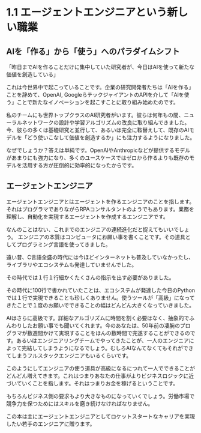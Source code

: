 # 1.1 エージェントエンジニアという新しい職業

## AIを「作る」から「使う」へのパラダイムシフト

「昨日までAIを作ることだけに集中していた研究者が、今日はAIを使って新たな価値を創造している」

これは今世界中で起こっていることです。企業の研究開発者たちは「AIを作る」ことを辞めて、OpenAI, GoogleらテックジャイアントのAPIを介して「AIを使う」ことで新たなイノベーションを起こすことに取り組み始めたのです。

私のチームにも世界トップクラスのAI研究者がいます。彼らは何年もの間、ニューラルネットワークの設計や学習アルゴリズムの改良に取り組んできました。今、彼らの多くは基礎研究と並行して、あるいは完全に鞍替えして、既存のAIモデルを「どう使いこなして価値を創造するか」にも注力するようになりました。

なぜでしょうか？答えは単純です。OpenAIやAnthropicなどが提供するモデルがあまりにも強力になり、多くのユースケースではゼロから作るよりも既存のモデルを活用する方が圧倒的に効率的になったからです。

## エージェントエンジニア

エージェントエンジニアとはエージェントを作るエンジニアのことを指します。それはプログラマでありながらRPAコンサルタントのようでもあります。業務を理解し、自動化を実現するエージェントを作成するエンジニアです。

なんのことはない、これまでのエンジニアの連続進化だと捉えてもいいでしょう。
エンジニアの本質はコンピュータにお願い事を書くことです。その道具としてプログラミング言語を使ってきました。

遠い昔、C言語全盛の時代には今ほどインターネットも普及していなかったし、ライブラリやエコシステムも発達していませんでした。

その時代では１行１行細かくたくさんの指示を出す必要がありました。

その時代に100行で書かれていたことは、エコシステムが発達した今日のPythonでは１行で実現できることも珍しくありません。使うツールが「高級」になってきたことで１度のお願いでできることの幅はどんどん大きくなっていきました。

AIはさらに高級です。詳細なアルゴリズムに時間を割く必要はなく、抽象的でふんわりしたお願い事でも聞いてくれます。今のあなたは、50年前の凄腕のプログラマが数週間かけて実現することをほんの数時間で完遂することができるのです。あるいはエンジニアリングチームでやってきたことが、一人のエンジニアによって完結してしまうようになるでしょう。むしろAIなんてなくてもそれができてしまうフルスタックエンジニアもいるくらいです。

このようにしてエンジニアの使う道具が高級になるにつれて一人でできることがどんどん増えてきます。これはつまりあなたの仕事がよりビジネスロジックに近づいていくことを指します。それはつまりお金を稼げるということです。

もちろんビジネス側の要求もより大きなものになっていくでしょう。労働市場で競争力を保つためにはスキルを磨き続けなければなりません。

この本は主にエージェントエンジニアとしてロケットスタートなキャリアを実現したい若手のエンジニアに贈ります。
